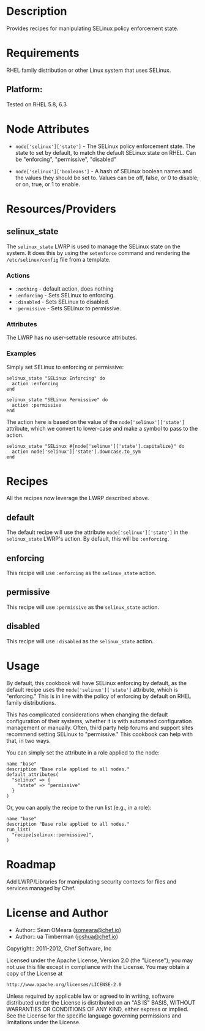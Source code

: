 Description
===========

Provides recipes for manipulating SELinux policy enforcement state.

Requirements
============

RHEL family distribution or other Linux system that uses SELinux.

## Platform:

Tested on RHEL 5.8, 6.3

Node Attributes
===============

* `node['selinux']['state']` - The SELinux policy enforcement state.
  The state to set  by default, to match the default SELinux state on
  RHEL. Can be "enforcing", "permissive", "disabled"

* `node['selinux']['booleans']` - A hash of SELinux boolean names and the
  values they should be set to. Values can be off, false, or 0 to disable;
  or on, true, or 1 to enable.

Resources/Providers
===================

## selinux\_state

The `selinux_state` LWRP is used to manage the SELinux state on the
system. It does this by using the `setenforce` command and rendering
the `/etc/selinux/config` file from a template.

### Actions

* `:nothing` - default action, does nothing
* `:enforcing` - Sets SELinux to enforcing.
* `:disabled` - Sets SELinux to disabled.
* `:permissive` - Sets SELinux to permissive.

### Attributes

The LWRP has no user-settable resource attributes.

### Examples

Simply set SELinux to enforcing or permissive:

    selinux_state "SELinux Enforcing" do
      action :enforcing
    end

    selinux_state "SELinux Permissive" do
      action :permissive
    end

The action here is based on the value of the
`node['selinux']['state']` attribute, which we convert to lower-case
and make a symbol to pass to the action.

    selinux_state "SELinux #{node['selinux']['state'].capitalize}" do
      action node['selinux']['state'].downcase.to_sym
    end

Recipes
=======

All the recipes now leverage the LWRP described above.

## default

The default recipe will use the attribute `node['selinux']['state']`
in the `selinux_state` LWRP's action. By default, this will be `:enforcing`.

## enforcing

This recipe will use `:enforcing` as the `selinux_state` action.

## permissive

This recipe will use `:permissive` as the `selinux_state` action.

## disabled

This recipe will use `:disabled` as the `selinux_state` action.

Usage
=====

By default, this cookbook will have SELinux enforcing by default, as
the default recipe uses the `node['selinux']['state']` attribute,
which is "enforcing." This is in line with the policy of enforcing by
default on RHEL family distributions.

This has complicated considerations when changing the default
configuration of their systems, whether it is with automated
configuration management or manually. Often, third party help forums
and support sites recommend setting SELinux to "permissive." This
cookbook can help with that, in two ways.

You can simply set the attribute in a role applied to the node:

    name "base"
    description "Base role applied to all nodes."
    default_attributes(
      "selinux" => {
        "state" => "permissive"
      }
    )

Or, you can apply the recipe to the run list (e.g., in a role):

    name "base"
    description "Base role applied to all nodes."
    run_list(
      "recipe[selinux::permissive]",
    )

Roadmap
=======

Add LWRP/Libraries for manipulating security contexts for files and
services managed by Chef.

License and Author
==================

- Author:: Sean OMeara (<someara@chef.io>)
- Author::     ua Timberman (<joshua@chef.io>)

Copyright:: 2011-2012, Chef Software, Inc

Licensed under the Apache License, Version 2.0 (the "License");
you may not use this file except in compliance with the License.
You may obtain a copy of the License at

    http://www.apache.org/licenses/LICENSE-2.0

Unless required by applicable law or agreed to in writing, software
distributed under the License is distributed on an "AS IS" BASIS,
WITHOUT WARRANTIES OR CONDITIONS OF ANY KIND, either express or implied.
See the License for the specific language governing permissions and
limitations under the License.

